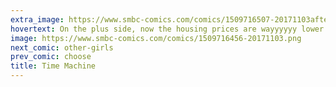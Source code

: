 ```yaml
---
extra_image: https://www.smbc-comics.com/comics/1509716507-20171103after (1).png
hovertext: On the plus side, now the housing prices are wayyyyyy lower.
image: https://www.smbc-comics.com/comics/1509716456-20171103.png
next_comic: other-girls
prev_comic: choose
title: Time Machine
---
```


